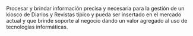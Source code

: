Procesar y brindar información precisa y necesaria para la gestión de un kiosco de Diarios y Revistas típico y pueda ser insertado en el mercado actual y que brinde soporte al negocio dando un valor agregado al uso de tecnologías informáticas.